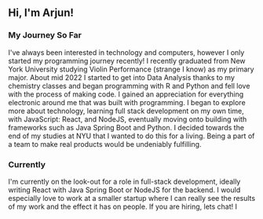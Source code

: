 ## Hi, I'm Arjun!

### My Journey So Far
I've always been interested in technology and computers, however I only started my programming journey recently! I recently graduated from New York University studying Violin Performance (strange I know) as my primary major. About mid 2022 I started to get into Data Analysis thanks to my chemistry classes and began programming with R and Python and fell love with the process of making code. I gained an appreciation for everything electronic around me that was built with programming.
I began to explore more about technology, learning full stack development on my own time, with JavaScript: React, and NodeJS, eventually moving onto building with frameworks such as Java Spring Boot and Python. I decided towards the end of my studies at NYU that I wanted to do this for a living. Being a part of a team to make real products would be undeniably fulfilling.

### Currently
I'm currently on the look-out for a role in full-stack development, ideally writing React with Java Spring Boot or NodeJS for the backend. I would especially love to work at a smaller startup where I can really see the results of my work and the effect it has on people.
If you are hiring, lets chat!
I

<!--
**apmaud/apmaud** is a ✨ _special_ ✨ repository because its `README.md` (this file) appears on your GitHub profile.

Here are some ideas to get you started:

- 🔭 I’m currently working on ...
- 🌱 I’m currently learning ...
- 👯 I’m looking to collaborate on ...
- 🤔 I’m looking for help with ...
- 💬 Ask me about ...
- 📫 How to reach me: ...
- 😄 Pronouns: ...
- ⚡ Fun fact: ...
-->
